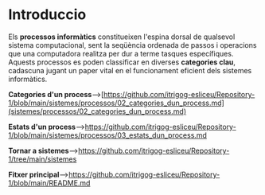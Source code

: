 # Introduccio
Els <strong>processos informàtics</strong> constitueixen l'espina dorsal de qualsevol sistema computacional, sent la seqüència ordenada de passos i operacions que una computadora realitza per dur a terme tasques específiques.
Aquests processos es poden classificar en diverses <strong>categories clau</strong>, cadascuna jugant un paper vital en el funcionament eficient dels sistemes informàtics.

<Strong>Categories d'un process</Strong>-->[https://github.com/itrigog-esliceu/Repository-1/blob/main/sistemes/processos/02_categories_dun_process.md](sistemes/processos/02_categories_dun_process.md)

<Strong>Estats d'un process</Strong>-->https://github.com/itrigog-esliceu/Repository-1/blob/main/sistemes/processos/03_estats_dun_process.md

<Strong>Tornar a sistemes</Strong>-->https://github.com/itrigog-esliceu/Repository-1/tree/main/sistemes

<Strong>Fitxer principal</Strong>-->https://github.com/itrigog-esliceu/Repository-1/blob/main/README.md